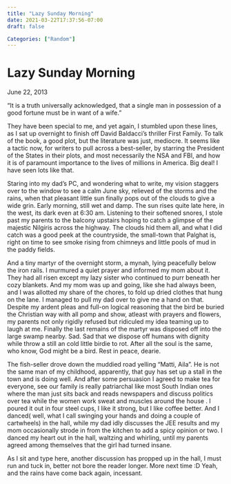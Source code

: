 ```yaml
---
title: "Lazy Sunday Morning"
date: 2021-03-22T17:37:56-07:00
draft: false

Categories: ["Random"]
---
```


# Lazy Sunday Morning

June 22, 2013

“It is a truth universally acknowledged, that a single man in possession of a good fortune must be in want of a wife.”

They have been special to me, and yet again, I stumbled upon these lines, as I sat up overnight to finish off David Baldacci’s thriller First Family. To talk of the book, a good plot, but the literature was just, mediocre. It seems like a tactic now, for writers to pull across a best-seller, by starring the President of the States in their plots, and most necessarily the NSA and FBI, and how it is of paramount importance to the lives of millions in America. Big deal! I have seen lots like that.

Staring into my dad’s PC, and wondering what to write, my vision staggers over to the window to see a calm June sky, relieved of the storms and the rains, when that pleasant little sun finally pops out of the clouds to give a wide grin. Early morning, still wet and damp. The sun rises quite late here, in the west, its dark even at 6:30 am. Listening to their softened snores, I stole past my parents to the balcony upstairs hoping to catch a glimpse of the majestic Nilgiris across the highway. The clouds hid them all, and what I did catch was a good peek at the countryside, the small-town that Palghat is, right on time to see smoke rising from chimneys and little pools of mud in the paddy fields.

And a tiny martyr of the overnight storm, a mynah, lying peacefully below the iron rails. I murmured a quiet prayer and informed my mom about it. They had all risen except my lazy sister who continued to purr beneath her cozy blankets. And my mom was up and going, like she had always been, and I was allotted my share of the chores, to fold up dried clothes that hung on the lane. I managed to pull my dad over to give me a hand on that. Despite my ardent pleas and full-on logical reasoning that the bird be buried the Christian way with all pomp and show, atleast with prayers and flowers, my parents not only rigidly refused but ridiculed my idea teaming up to laugh at me. Finally the last remains of the martyr was disposed off into the large swamp nearby. Sad. Sad that we dispose off humans with dignity while throw a still an cold little birdie to rot. After all the soul is the same, who know, God might be a bird. Rest in peace, dearie.

The fish-seller drove down the muddied road yelling “Matti, Aila”. He is not the same man of my childhood, apparently, that guy has set up a stall in the town and is doing well. And after some persuasion I agreed to make tea for everyone, see our family is really patriarchal like most South Indian ones where the man just sits back and reads newspapers and discuss politics over tea while the women work sweat and muscles around the house . I poured it out in four steel cups, I like it strong, but I like coffee better. And I danced( well, what I call swinging your hands and doing a couple of cartwheels) in the hall, while my dad idly discusses the JEE results and my mom occasionally strode in from the kitchen to add a spicy opinion or two. I danced my heart out in the hall, waltzing and whirling, until my parents agreed among themselves that the girl had turned insane.

As I sit and type here, another discussion has propped up in the hall, I must run and tuck in, better not bore the reader longer. More next time :D Yeah, and the rains have come back again, incessant.

